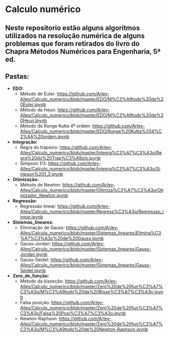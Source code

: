 # Calculo numérico
## Neste repositorio estão alguns algoritmos utilizados na resolução numérica de alguns problemas que foram retirados do livro do Chapra **Métodos Numéricos para Engenharia**, 5ª ed.

## Pastas:

* **EDO:** 
  * Método de Euler: https://github.com/Arley-Alles/Calculo_numerico/blob/master/EDO/M%C3%A9todo%20de%20Euler.ipynb 
  * Método de Heun: https://github.com/Arley-Alles/Calculo_numerico/blob/master/EDO/M%C3%A9todo%20de%20Heun.ipynb
  * Método de Runge Kutta 4ª ordem: https://github.com/Arley-Alles/Calculo_numerico/blob/master/EDO/Runge%20Kutta%204%C2%AA%20ordem.ipynb
* **Integração:** 
  * Regra do trapézio: https://github.com/Arley-Alles/Calculo_numerico/blob/master/Integra%C3%A7%C3%A3o/Regra%20do%20Trap%C3%A9zio.ipynb
  * Simpson 1/3: https://github.com/Arley-Alles/Calculo_numerico/blob/master/Integra%C3%A7%C3%A3o/Simpson%201_3.ipynb
* **Otimização:** 
  * Método de Newton: https://github.com/Arley-Alles/Calculo_numerico/blob/master/Otimiza%C3%A7%C3%A3o/Otimizador_Newton.ipynb
* **Regressão:** 
  * Regressão linear: https://github.com/Arley-Alles/Calculo_numerico/blob/master/Regress%C3%A3o/Regressao_linear.ipynb
* **Sistemas_lineares:** 
  * Eliminação de Gauss: https://github.com/Arley-Alles/Calculo_numerico/blob/master/Sistemas_lineares/Elimina%C3%A7%C3%A3o%20de%20Gauss.ipynb
  * Gauss-Jordan: https://github.com/Arley-Alles/Calculo_numerico/blob/master/Sistemas_lineares/Gauss-Jordan.ipynb
  * Gauss-Seidel: https://github.com/Arley-Alles/Calculo_numerico/blob/master/Sistemas_lineares/Gauss-Seidel.ipynb
* **Zero_de_função:** 
  * Método da bisseção: https://github.com/Arley-Alles/Calculo_numerico/blob/master/Zero%20de%20fun%C3%A7%C3%A3o/M%C3%A9todo%20da%20Bisse%C3%A7%C3%A3o.ipynb
  * Falsa posição: https://github.com/Arley-Alles/Calculo_numerico/blob/master/Zero%20de%20fun%C3%A7%C3%A3o/Falsa%20Posi%C3%A7%C3%A3o.ipynb 
  * Newton-Raphson: https://github.com/Arley-Alles/Calculo_numerico/blob/master/Zero%20de%20fun%C3%A7%C3%A3o/M%C3%A9todo%20de%20Newton-Raphson.ipynb


